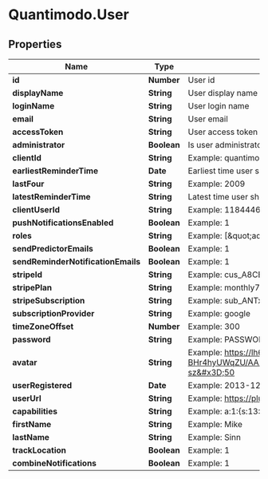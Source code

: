 # Quantimodo.User

## Properties
Name | Type | Description | Notes
------------ | ------------- | ------------- | -------------
**id** | **Number** | User id | 
**displayName** | **String** | User display name | 
**loginName** | **String** | User login name | 
**email** | **String** | User email | 
**accessToken** | **String** | User access token | 
**administrator** | **Boolean** | Is user administrator | 
**clientId** | **String** | Example: quantimodo | [optional] 
**earliestReminderTime** | **Date** | Earliest time user should get notifications. Example: 05:00:00 | [optional] 
**lastFour** | **String** | Example: 2009 | [optional] 
**latestReminderTime** | **String** | Latest time user should get notifications. Example: 23:00:00 | [optional] 
**clientUserId** | **String** | Example: 118444693184829555362 | [optional] 
**pushNotificationsEnabled** | **Boolean** | Example: 1 | [optional] 
**roles** | **String** | Example: [\&quot;admin\&quot;] | [optional] 
**sendPredictorEmails** | **Boolean** | Example: 1 | [optional] 
**sendReminderNotificationEmails** | **Boolean** | Example: 1 | [optional] 
**stripeId** | **String** | Example: cus_A8CEmcvl8jwLhV | [optional] 
**stripePlan** | **String** | Example: monthly7 | [optional] 
**stripeSubscription** | **String** | Example: sub_ANTx3nOE7nzjQf | [optional] 
**subscriptionProvider** | **String** | Example: google | [optional] 
**timeZoneOffset** | **Number** | Example: 300 | [optional] 
**password** | **String** | Example: PASSWORD | [optional] 
**avatar** | **String** | Example: https://lh6.googleusercontent.com/-BHr4hyUWqZU/AAAAAAAAAAI/AAAAAAAIG28/2Lv0en738II/photo.jpg?sz&#x3D;50 | [optional] 
**userRegistered** | **Date** | Example: 2013-12-03 15:25:13 | [optional] 
**userUrl** | **String** | Example: https://plus.google.com/+MikeSinn | [optional] 
**capabilities** | **String** | Example: a:1:{s:13:\&quot;administrator\&quot;;b:1;} | [optional] 
**firstName** | **String** | Example: Mike | [optional] 
**lastName** | **String** | Example: Sinn | [optional] 
**trackLocation** | **Boolean** | Example: 1 | [optional] 
**combineNotifications** | **Boolean** | Example: 1 | [optional] 


